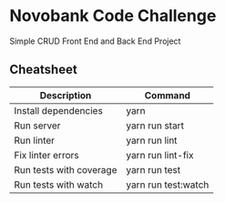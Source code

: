 # Novobank Code Challenge

Simple CRUD Front End and Back End Project

## Cheatsheet

Description | Command
------------| -------
Install dependencies | yarn
Run server | yarn run start
Run linter | yarn run lint
Fix linter errors | yarn run lint-fix
Run tests with coverage | yarn run test
Run tests with watch | yarn run test:watch

